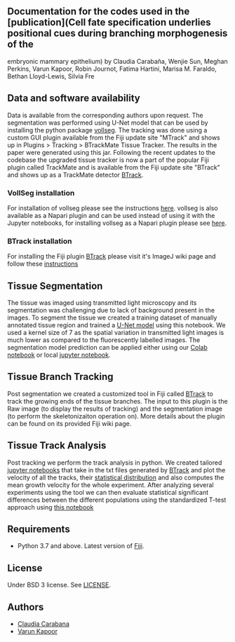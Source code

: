 ## Documentation for the codes used in the [publication](Cell fate specification underlies positional cues during branching morphogenesis of the
embryonic mammary epithelium)  by Claudia Carabaña, Wenjie Sun, Meghan Perkins, Varun Kapoor, Robin Journot, Fatima Hartini, Marisa M. Faraldo, Bethan Lloyd-Lewis, Silvia Fre

## Data and software availability

Data is available from the corresponding authors upon request. The segmentation was performed using U-Net model that can be used by installing the python package [vollseg](https://pypi.org/project/vollseg/). The tracking was done using a custom GUI plugin available from the Fiji update site "MTrack" and shows up in Plugins > Tracking > BTrackMate Tissue Tracker. The results in the paper were generated using this jar. Following the recent updates to the codebase the upgraded  tissue tracker is now a part of the popular Fiji plugin called TrackMate and is available from the Fiji update site "BTrack" and shows up as a TrackMate detector [BTrack](https://imagej.net/plugins/btrack/).


### VollSeg installation
 For installation of vollseg please see the instructions [here](https://github.com/Kapoorlabs-CAPED/VollSeg#installation). vollseg is also available as a Napari plugin and can be used instead of using it with the Jupyter notebooks, for installing vollseg as a Napari plugin please see [here](https://www.napari-hub.org/plugins/vollseg-napari).
 
 ### BTrack installation
 For installing the Fiji plugin [BTrack](https://imagej.net/plugins/btrack/) please visit it's ImageJ wiki page and follow these [instructions](https://imagej.net/plugins/btrack/#installation)
## Tissue Segmentation
 The tissue was imaged using transmitted light microscopy and its segmentation was challenging due to lack of background present in the images. To segment the tissue we created a training dataset of manually annotated tissue region and trained a [U-Net model](https://github.com/Fre-Team-Curie/Embryo-mammary-gland/blob/main/Segmentation/Tissue_segmentation_training.ipynb) using this notebook. We used a kernel size of 7 as the spatial variation in transmitted light images is much lower as compared to the fluorescently labelled images. The segmentation model prediction can be applied either using our [Colab notebook](https://github.com/Fre-Team-Curie/Embryo-mammary-gland/blob/main/Segmentation/Colab_Tissue_segmentation_prediction.ipynb) or local [jupyter notebook](https://github.com/Fre-Team-Curie/Embryo-mammary-gland/blob/main/Segmentation/Tissue_segmentation_prediction.ipynb).
## Tissue Branch Tracking
Post segmentation we created a customized tool in Fiji called [BTrack](https://imagej.net/plugins/btrack/) to track the growing ends of the tissue branches. The input to this plugin is the Raw image (to display the results of tracking) and the segmentation image (to perform the skeletonizaiton operation on). More details about the plugin can be found on its provided Fiji wiki page.
## Tissue Track Analysis
Post tracking we perform the track analysis in python. We created tailored [jupyter notebooks](https://github.com/Fre-Team-Curie/Embryo-mammary-gland/blob/main/TrackAnalysis/BTrack_bud_analysis.ipynb) that take in the txt files generated by [BTrack](https://imagej.net/plugins/btrack/) and plot the velocity of all the tracks, their [statistical distribution](https://github.com/Fre-Team-Curie/Embryo-mammary-gland/blob/main/TrackAnalysis/BTrack_bud_statistics.ipynb) and also computes the mean  growth velocity for the whole experiment. After analyzing several experiments using the tool we can then evaluate statistical significant differences between the different populations using the standardized T-test approach using [this notebook](https://github.com/Fre-Team-Curie/Embryo-mammary-gland/blob/main/TrackAnalysis/BTrack_Ttest.ipynb)
## Requirements

- Python 3.7 and above. Latest version of [Fiji](https://imagej.net/software/fiji/downloads).
 
## License

Under BSD 3 license. See [LICENSE](LICENSE).

## Authors

- [Claudia Carabana](https://imagej.net/people/claudiacarabana)
- [Varun Kapoor](https://imagej.net/people/kapoorlab) 
